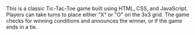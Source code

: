 This is a classic Tic-Tac-Toe game built using HTML, CSS, and JavaScript. Players can take turns to place either "X" or "O" on the 3x3 grid. The game checks for winning conditions and announces the winner, or if the game ends in a tie.
